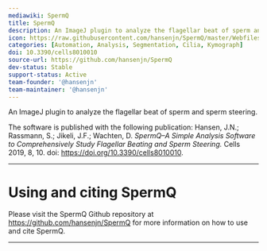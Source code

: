 ```yaml
---
mediawiki: SpermQ
title: SpermQ
description: An ImageJ plugin to analyze the flagellar beat of sperm and sperm steering.
icon: https://raw.githubusercontent.com/hansenjn/SpermQ/master/Webfiles/20200708%20SpermQ%20Logo%20low%20res.png
categories: [Automation, Analysis, Segmentation, Cilia, Kymograph]
doi: 10.3390/cells8010010
source-url: https://github.com/hansenjn/SpermQ
dev-status: Stable
support-status: Active
team-founder: '@hansenjn'
team-maintainer: '@hansenjn'
---
```


An ImageJ plugin to analyze the flagellar beat of sperm and sperm steering.
 
The software is published with the following publication:
Hansen, J.N.; Rassmann, S.; Jikeli, J.F.; Wachten, D. 
*SpermQ–A Simple Analysis Software to Comprehensively Study Flagellar Beating and Sperm Steering.*
Cells 2019, 8, 10. doi: https://doi.org/10.3390/cells8010010.

------------------------------------------------------------------------

# Using and citing SpermQ
Please visit the SpermQ Github repository at https://github.com/hansenjn/SpermQ for more information on how to use and cite SpermQ.

------------------------------------------------------------------------
